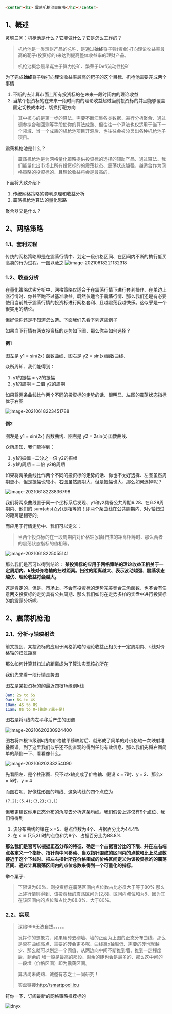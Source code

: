    ```html
<center><h2> 震荡机枪池白皮书</h2></center>
   ```


   ## 1、概述

灵魂三问：机枪池是什么？它能做什么？它是怎么工作的？

> 机枪池是一类理财产品的总称、是通过**始终**将子弹(资金)打向理论收益率最高的靶子(投资标的)来达到提高整体收益率的理财产品。
>
> 机枪池概念最早诞生于算力挖矿、繁荣于Defi流动性挖矿

为了完成**始终**将子弹打向理论收益率最高的靶子的这个目标、机枪池需要完成两个事情

1. 不断的去计算市面上所有投资标的在未来一段时间内的理论收益
2. 当某个投资标的在未来一段时间内的理论收益超过当前投资标的并且能够覆盖固定切换成本时、切换打靶方向

> 其中核心的是第一步的算法、需要不断汇集各类数据、进行分析聚合、通过调参拟合和回测等手段使你的算法成熟、但往往一个算法也仅适用于当下一个领域、当一个成熟的机枪池项目开源后、也往往会被分叉出各种机枪池子项目。

震荡机枪池是什么？

> 震荡机枪池是为网格量化策略提供投资标的选择的辅助产品、通过算法、我们能量化出市场上所有投资标的的震荡状态、震荡状态越强、越适合作为网格策略的投资标的、且理论收益将会是最高的、

下面将大致介绍下

1. 传统网格策略的套利原理和收益分析
2. 震荡机枪池算法的量化思路

聚合器又是什么？ 

   ## 2、网格策略

   ### 1.1、套利过程

传统的网格策略即是在震荡行情中、划定一段价格区间、在区间内不断的执行低买高卖的行为过程。一图以蔽之   ![image-20210618221132318](https://img-blog.csdnimg.cn/img_convert/6a1c7856c2c413208eefa60b22f5f7a9.png)

   ### 1.2、收益分析

在量化策略优劣分析中、网格策略仅适合于在震荡行情下进行套利操作、在单边上涨行情时、你甚至跑不过基准收益。既然仅适合于震荡行情、那么我们还是有必要使用当前处于震荡行情的投资标进行网格套利、且越震荡我越快乐。这似乎是一个很实用的结论。

但好像你还是不知道怎么选。下面我们先看下列这些例子

如果当下行情有两支投资标的走势如下图、那么你会如何选择？

   #### 例1

图左是 y1 = sin(2x) 函数曲线、图右是 y2 = sin(x)函数曲线、

众所周知、我们能得到：

1. y1的振幅 = y2的振幅
2. y1的周期 = 二倍 y2的周期

如果将两条曲线比作两个不同的投资标的走势的话、很明显、左图的震荡状态指标优于右图

   ![image-20210618223451788](https://img-blog.csdnimg.cn/img_convert/2ff9b0f3d7d0105ccd27605485f3a362.png)

   #### 例2

图左是 y1 = sin(2x) 函数曲线、图右是 y2 = 2sin(x)函数曲线、

众所周知、我们能得到：

1. y1的振幅 =二分之一倍 y2的振幅
2. y1的周期 = 二倍 y2的周期

如果将两条曲线比作两个不同的投资标的走势的话、你也不太好选择、左图虽然周期更小、但是振幅也较小、右图虽然周期大、但是振幅也大、那么如何选择呢？

   ![image-20210618223836798](https://img-blog.csdnimg.cn/img_convert/3b63081f0f5ed508bb7389a7551bcc2e.png)

我们将两条曲线置于同一个坐标系后发现、y1和y2具备公共周期6.28、在6.28周期内、他们的 sum(abs(△y))是相等的！即两个条曲线在公共周期内、对y轴扫过的距离是相等的。

而应用于行情走势中、我们可以定义：

> 当两个投资标的在一段周期内对价格轴(y轴)扫描的距离相等时、那么两者的震荡状态指标的值相等。

   ![image-20210618225055141](https://img-blog.csdnimg.cn/img_convert/f5f59724ed67ec43932eed63cab11877.png)

那么我们是否可以得到结论： **某投资标的应用于网格策略的理论收益正相关于一定周期内、k线对价格轴的扫过距离。扫过的距离越大、表示波动越强、震荡状态越优、理论收益将会越大。**

这是肯定的、但是、市场上、不会有投资标的走势完美契合三角函数、也不会有任意两支投资标的走势具有公共周期、那么我们如何在走势多样的实盘中进行投资标的的震荡分析呢。

   ## 2、震荡机枪池

   ### 2.1、分析-y轴映射法

前文提到、某投资标的应用于网格策略的理论收益正相关于一定周期内、k线对价格轴的扫过距离

那么如何计算其扫过的距离成为了算法实现核心所在

我们先来看一段行情走势图

图左是某投资标的的最近四根1h级别k线

```yaml
8am: 2$ to 6$
9am: 6$ to 4$
10am: 4$ to 8$
11am: 8$ to 0~(跑路了属于是)
```

图右是将k线向左平移后产生的图谱

![image-20210620230924400](https://img-blog.csdnimg.cn/img_convert/580ccedc10b639d293e49eec87757809.png)

图右将四根1h级别k线向价格轴平移映射后、就形成了简单的对价格轴一次映射堆叠图谱。到了这里我们似乎还不能直观的得到任何有效信息、那么我们先将右图简单的颠倒一下、看看像什么。

![image-20210620233254090](https://img-blog.csdnimg.cn/img_convert/69183093dcd5522d2d88a6acad5da27a.png)

先看图左、是个柱形图、只不过x轴变成了价格轴、假设 x = 7时、y = 2、那么x = 5时、y = 4

而图右呢、好像柱形图的均线、这条均线的四个点位为

```html
(7,2);(5,4);(3,2);(1,1)
```

但我更建议你用正态分布的角度去分析这条均线。我们假设上述仅有9个点位、我们将得到

1. 该分布曲线的峰在 x =5、总点位数为4个、占据百分比为44.4%
2. 在 x in (7,5,3) 时的点位和为8个、占据百分比为88.8%

**那么我们是否可以根据正态分布的特征、确定一个占据百分比的下限、并在左右端点各定义一个指针、指针向中间移动、当双指针围成的区间内的点数和比上总点数接近于这个下线时、把左右指针所在价格围成的价格区间定义为该投资标的的震荡区间、通过计算震荡区间内的点位总数来得到一个可量化的指标**。

举个栗子:

> 下限设为80%、则投资标在震荡区间内点位数占比必须大于等于80%
> 那么上述行情则得到、该投资标的震荡区间为[2,8]、区间内点位和为8、因为其在该区间内的点位和占比为88.8%、大于80%。

   ### 2.2、实现

> 深陷996无法自拔。。。。。
>
> 发挥你的想象力、如果用砖去砌墙、墙的正面为上图的正态分布曲线、那么是否在曲线高点、需要的砖会更多呢、曲线离x轴越低、需要的砖也就越少、那么就可以划定一个阙值、从两边向中间不断推到墙、推到一定程度后、剩余的  墙一般是最高的那段、剩余的砖也会是最多的、那么这中间的一段墙（价格区间）即为震荡区间。
>
> 算法尚未成熟、诚邀有志之士一同研究！
>
> 实盘链接:http://smartpool.icu

钉你一下、订阅最新的网格策略推荐标的   

![dnyx](https://img-blog.csdnimg.cn/img_convert/62d43625d00827f87d4f100fa226ab85.png)